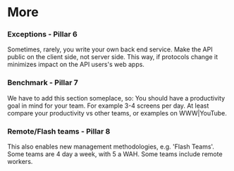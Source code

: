 
# More

### Exceptions - Pillar 6

Sometimes, rarely, you write your own back end service.
Make the API public on the client side, not server side. This way, if protocols change it minimizes impact on the API users's web apps.

### Benchmark - Pillar 7

We have to add this section someplace, so:
You should have a productivity goal in mind for your team. For example 3-4 screens per day. At least compare your productivity vs other teams, or examples on WWW|YouTube.


### Remote/Flash teams - Pillar 8

This also enables new management methodologies, e.g. 'Flash Teams'. Some teams are 4 day a week, with 5 a WAH. Some teams include remote workers.


